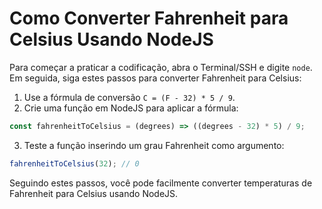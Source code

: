 # Como Converter Fahrenheit para Celsius Usando NodeJS

Para começar a praticar a codificação, abra o Terminal/SSH e digite `node`. Em seguida, siga estes passos para converter Fahrenheit para Celsius:

1.  Use a fórmula de conversão `C = (F - 32) * 5 / 9`.
2.  Crie uma função em NodeJS para aplicar a fórmula:

```js
const fahrenheitToCelsius = (degrees) => ((degrees - 32) * 5) / 9;
```

3.  Teste a função inserindo um grau Fahrenheit como argumento:

```js
fahrenheitToCelsius(32); // 0
```

Seguindo estes passos, você pode facilmente converter temperaturas de Fahrenheit para Celsius usando NodeJS.
